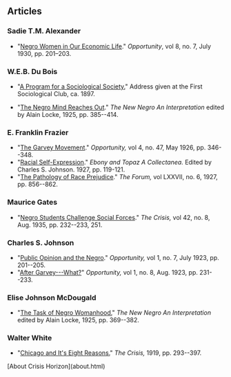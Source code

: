 


## Articles


### Sadie T.M. Alexander
* "[Negro Women in Our Economic Life](articles/negro_women.html)." <em>Opportunity</em>, vol 8, no. 7, July 1930, pp. 201–203.


### W.E.B. Du Bois
* "[A Program for a Sociological Society.](articles/program.html)" Address given at the First Sociological Club, ca. 1897.
<!--* "[The African Roots of War.](articles/african_roots_of_war.html)" <em>The Atlantic Monthly,</em> May, 1915, pp. 707--714.-->
* "[The Negro Mind Reaches Out](articles/reaches.html)." <em>The New Negro An Interpretation</em> edited by Alain Locke, 1925, pp. 385--414.

### E. Franklin Frazier
* "[The Garvey Movement](articles/garvey.html)." <em>Opportunity,</em> vol 4, no. 47, May 1926, pp. 346--348.
* "[Racial Self-Expression](articles/selfexpression.html)." <em>Ebony and Topaz A Collectanea.</em> Edited by Charles S. Johnson. 1927, pp. 119-121.
* "[The Pathology of Race Prejudice](articles/pathology.html)." <em>The Forum,</em> vol LXXVII, no. 6, 1927, pp. 856--862.

### Maurice Gates
* "[Negro Students Challenge Social&nbsp;Forces](articles/students_challenge.html)."  <em>The Crisis,</em> vol 42, no. 8, Aug. 1935, pp. 232--233, 251.

### Charles S. Johnson
* "[Public Opinion and the Negro](articles/public_opinion.html)." <em>Opportunity,</em> vol 1, no. 7, July 1923, pp.  201--205.
* "[After Garvey---What?](articles/after_garvey.html)" <em>Opportunity,</em> vol 1, no. 8, Aug. 1923, pp.  231--233.


### Elise Johnson McDougald
* "[The Task of Negro Womanhood.](articles/womanhood.html)" <em>The New Negro An Interpretation</em> edited by Alain Locke, 1925, pp. 369--382.


### Walter White
* "[Chicago and It's Eight Reasons.](articles/chicago.html)" <em>The Crisis,</em> 1919, pp. 293--397.


<p class="center"> [About <span class="">Crisis Horizon</span>](about.html)

